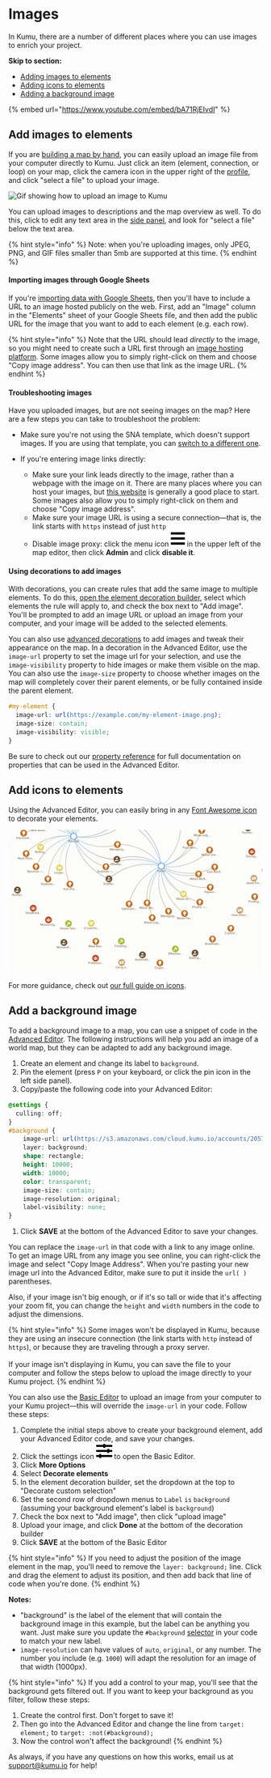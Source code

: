 # Images

In Kumu, there are a number of different places where you can use images to enrich your project.&#x20;

**Skip to section:**

* [Adding images to elements](images.md#add-images-to-elements)
* [Adding icons to elements](images.md#add-icons-to-elements)
* [Adding a background image](images.md#add-a-background-image)

{% embed url="https://www.youtube.com/embed/bA71RjEIvdI" %}

## Add images to elements

If you are [building a map by hand](../getting-started/first-steps.md#build-your-map-by-hand), you can easily upload an image file from your computer directly to Kumu. Just click an item (element, connection, or loop) on your map, click the camera icon in the upper right of the [profile](profiles.md), and click "select a file" to upload your image.

![Gif showing how to upload an image to Kumu](../images/upload-image.gif)

You can upload images to descriptions and the map overview as well. To do this, click to edit any text area in the [side panel](../overview/map-editor.md#side-panel), and look for "select a file" below the text area.

{% hint style="info" %}
Note: when you're uploading images, only JPEG, PNG, and GIF files smaller than 5mb are supported at this time.
{% endhint %}

#### Importing images through Google Sheets

If you're [importing data with Google Sheets](import/), then you'll have to include a URL to an image hosted publicly on the web. First, add an "Image" column in the "Elements" sheet of your Google Sheets file, and then add the public URL for the image that you want to add to each element (e.g. each row).&#x20;

{% hint style="info" %}
Note that the URL should lead _directly_ to the image, so you might need to create such a URL first through an [image hosting platform](https://imgbb.com/). Some images allow you to simply right-click on them and choose "Copy image address". You can then use that link as the image URL.&#x20;
{% endhint %}

#### Troubleshooting images

Have you uploaded images, but are not seeing images on the map? Here are a few steps you can take to troubleshoot the problem:

* Make sure you're not using the SNA template, which doesn't support images. If you are using that template, you can [switch to a different one](templates.md#switching-templates).
*   If you're entering image links directly:

    * Make sure your link leads directly to the image, rather than a webpage with the image on it. There are many places where you can host your images, but [this website](https://imgbb.com/) is generally a good place to start. Some images also allow you to simply right-click on them and choose "Copy image address".
    * Make sure your image URL is using a secure connection—that is, the link starts with `https` instead of just `http`
    * Disable image proxy: click the menu icon ![](../icons/bars.svg) in the upper left of the map editor, then click **Admin** and click **disable it**.



#### Using decorations to add images

With decorations, you can create rules that add the same image to multiple elements. To do this, [open the element decoration builder](decorate.md#refine-your-decorations), select which elements the rule will apply to, and check the box next to "Add image". You'll be prompted to add an image URL or upload an image from your computer, and your image will be added to the selected elements.

You can also use [advanced decorations](decorate.md#decorate-in-the-advanced-editor) to add images and tweak their appearance on the map. In a decoration in the Advanced Editor, use the `image-url` property to set the image url for your selection, and use the `image-visibility` property to hide images or make them visible on the map. You can also use the `image-size` property to choose whether images on the map will completely cover their parent elements, or be fully contained inside the parent element.

```scss
#my-element {
  image-url: url(https://example.com/my-element-image.png);
  image-size: contain;
  image-visibility: visible;
}
```

Be sure to check out our [property reference](../overview/advanced-editor-hub/property-reference.md) for full documentation on properties that can be used in the Advanced Editor.

## Add icons to elements

Using the Advanced Editor, you can easily bring in any [Font Awesome icon](https://fontawesome.com/icons) to decorate your elements.

![elements with icons to show element type](../images/icons.png)

For more guidance, check out [our full guide on icons](icons.md).

## Add a background image

To add a background image to a map, you can use a snippet of code in the [Advanced Editor](../overview/view-editors.md#advanced-editor). The following instructions will help you add an image of a world map, but they can be adapted to add any background image.

1. Create an element and change its label to `background`.
2. Pin the element (press `P` on your keyboard, or click the pin icon in the left side panel).
3. Copy/paste the following code into your Advanced Editor:

```scss
@settings {
  culling: off;
}
#background {
    image-url: url(https://s3.amazonaws.com/cloud.kumu.io/accounts/2057/201677/44522144-b11e-48dd-96b1-aeca8c3592d9.png);
    layer: background;
    shape: rectangle;
    height: 10000;
    width: 10000;
    color: transparent;
    image-size: contain;
    image-resolution: original;
    label-visibility: none;
}
```

1. Click **SAVE** at the bottom of the Advanced Editor to save your changes.

You can replace the `image-url` in that code with a link to any image online. To get an image URL from any image you see online, you can right-click the image and select "Copy Image Address". When you're pasting your new image url into the Advanced Editor, make sure to put it inside the `url( )` parentheses.

Also, if your image isn't big enough, or if it's so tall or wide that it's affecting your zoom fit, you can change the `height` and `width` numbers in the code to adjust the dimensions.

{% hint style="info" %}
Some images won't be displayed in Kumu, because they are using an insecure connection (the link starts with `http` instead of `https`), or because they are traveling through a proxy server.\
\
If your image isn't displaying in Kumu, you can save the file to your computer and follow the steps below to upload the image directly to your Kumu project.
{% endhint %}

You can also use the [Basic Editor](../overview/view-editors.md#basic-editor) to upload an image from your computer to your Kumu project—this will override the `image-url` in your code. Follow these steps:

1. Complete the initial steps above to create your background element, add your Advanced Editor code, and save your changes.
2. Click the settings icon ![](../icons/sliders-h.svg) to open the Basic Editor.
3. Click **More Options**
4. Select **Decorate elements**
5. In the element decoration builder, set the dropdown at the top to "Decorate custom selection"
6. Set the second row of dropdown menus to `Label` `is` `background` (assuming your background element's label is `background`)
7. Check the box next to "Add image", then click "upload image"
8. Upload your image, and click **Done** at the bottom of the decoration builder
9. Click **SAVE** at the bottom of the Basic Editor

{% hint style="info" %}
If you need to adjust the position of the image element in the map, you'll need to remove the `layer: background;` line. Click and drag the element to adjust its position, and then add back that line of code when you're done.
{% endhint %}

**Notes:**

* "background" is the label of the element that will contain the background image in this example, but the label can be anything you want. Just make sure you update the `#background` [selector](selectors.md) in your code to match your new label.
* `image-resolution` can have values of `auto`, `original`, or any number. The number you include (e.g. `1000`) will adapt the resolution for an image of that width (1000px).

{% hint style="info" %}
If you add a control to your map, you'll see that the background gets filtered out. If you want to keep your background as you filter, follow these steps:

1. Create the control first. Don't forget to save it!
2. Then go into the Advanced Editor and change the line from `target: element;` to `target: :not(#background);`
3. Now the control won't affect the background!
{% endhint %}

As always, if you have any questions on how this works, email us at [support@kumu.io](mailto:support@kumu.io) for help!
